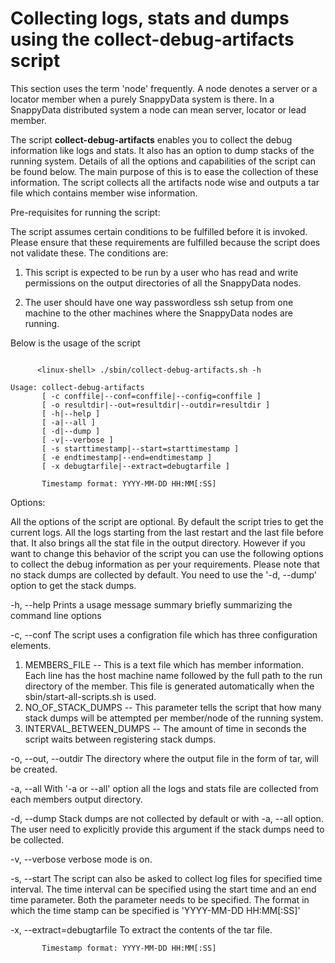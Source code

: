 # Collecting logs, stats and dumps using the collect-debug-artifacts script

This section uses the term 'node' frequently. A node denotes a server or a locator member when a purely SnappyData system is there. In a SnappyData distributed system a node can mean server, locator or lead member.

The script **collect-debug-artifacts** enables you to collect the debug information like logs and stats. It also has an option to dump stacks of the running system. Details of all the options and capabilities of the script can be found below. The main purpose of this is to ease the collection of these information. The script collects all the artifacts node wise and outputs a tar file which contains member wise information.

Pre-requisites for running the script:

The script assumes certain conditions to be fulfilled before it is invoked. Please ensure that these requirements are fulfilled because the script does not validate these.
The conditions are:

1. This script is expected to be run by a user who has read and write permissions on the output directories of all the SnappyData nodes.

2. The user should have one way passwordless ssh setup from one machine to the other machines where the SnappyData nodes are running.

Below is the usage of the script

```no-highlight

      <linux-shell> ./sbin/collect-debug-artifacts.sh -h

Usage: collect-debug-artifacts
       [ -c conffile|--conf=conffile|--config=conffile ]
       [ -o resultdir|--out=resultdir|--outdir=resultdir ]
       [ -h|--help ]
       [ -a|--all ]
       [ -d|--dump ]
       [ -v|--verbose ]
       [ -s starttimestamp|--start=starttimestamp ]
       [ -e endtimestamp|--end=endtimestamp ]
       [ -x debugtarfile|--extract=debugtarfile ]

       Timestamp format: YYYY-MM-DD HH:MM[:SS]
```

Options:

  All the options of the script are optional. By default the script tries to get the current logs. All the logs starting from the last restart and the last file before that. It also brings all the stat file in the output directory. However if you want to change this behavior of the script you can use the following options to collect the debug information as per your requirements. Please note that no stack dumps are collected by default. You need to use the '-d, --dump' option to get the stack dumps.

  -h, --help
  Prints a usage message summary briefly summarizing the command line options

  -c, --conf 
  The script uses a configration file which has three configuration elements.
  1. MEMBERS_FILE -- This is a text file which has member information. Each line has the host machine name followed by the full path to the run directory of the member. This file is generated automatically when the sbin/start-all-scripts.sh is used.
  2. NO_OF_STACK_DUMPS -- This parameter tells the script that how many stack dumps will be attempted per member/node of the running system.
  3. INTERVAL_BETWEEN_DUMPS -- The amount of time in seconds the script waits between registering stack dumps.

  -o, --out, --outdir
  The directory where the output file in the form of tar, will be created.

  -a, --all
  With '-a or --all' option all the logs and stats file are collected from each members output directory.

  -d, --dump
  Stack dumps are not collected by default or with -a, --all option. The user need to explicitly provide this argument if the stack dumps need to be collected.

  -v, --verbose
  verbose mode is on.

  -s, --start
  The script can also be asked to collect log files for specified time interval. The time interval can be specified using the start time and an end time parameter. Both the parameter needs to be specified. The format in which the time stamp can be specified is 'YYYY-MM-DD HH:MM[:SS]'

  -x, --extract=debugtarfile 
  To extract the contents of the tar file.

           Timestamp format: YYYY-MM-DD HH:MM[:SS]


